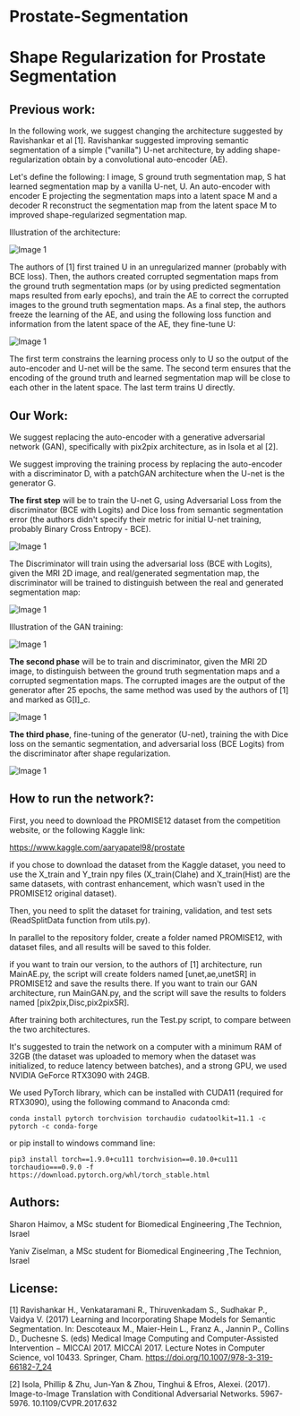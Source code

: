 # Prostate-Segmentation
# Shape Regularization for Prostate Segmentation
## Previous work:  

In the following work, we suggest changing the architecture suggested by Ravishankar et al [1]. Ravishankar suggested improving semantic segmentation of a simple ("vanilla") U-net architecture, by adding shape-regularization obtain by a convolutional auto-encoder (AE). 

Let's define the following:  I image,  S  ground truth segmentation map, S hat learned segmentation map by a vanilla U-net, U. An auto-encoder with encoder E projecting the segmentation maps into a latent space M and a decoder R reconstruct the segmentation map from the latent space M to improved shape-regularized segmentation map.

Illustration of the architecture: 

 ![Image 1](https://github.com/shaimove/Prostate-Segmentation/blob/main/Results/explanation1.png)

The authors of [1] first trained U in an unregularized manner (probably with BCE loss). Then, the authors created corrupted segmentation maps from the ground truth segmentation maps (or by using predicted segmentation maps resulted from early epochs), and train the AE to correct the corrupted images to the ground truth segmentation maps. As a final step, the authors freeze the learning of the AE, and using the following loss function and information from the latent space of the AE, they fine-tune U:

 ![Image 1](https://github.com/shaimove/Prostate-Segmentation/blob/main/Results/loss%20AE.png)

The first term constrains the learning process only to U so the output of the auto-encoder and U-net will be the same. The second term ensures that the encoding of the ground truth and learned segmentation map will be close to each other in the latent space. The last term trains U directly.

## Our Work:  
We suggest replacing the auto-encoder with a generative adversarial network (GAN), specifically with pix2pix architecture, as in Isola et al [2]. 

We suggest improving the training process by replacing the auto-encoder with a discriminator D, with a patchGAN architecture when the U-net is the generator G. 

**The first step** will be to train the U-net G, using Adversarial Loss  from the discriminator (BCE with Logits) and Dice loss from semantic segmentation error (the authors didn't specify their metric for initial U-net training, probably Binary Cross Entropy - BCE). 

 ![Image 1](https://github.com/shaimove/Prostate-Segmentation/blob/main/Results/loss%20pix2pix%20g.png)

The Discriminator will train using the adversarial loss (BCE with Logits), given the MRI 2D image, and real/generated segmentation map, the discriminator will be trained to distinguish between the real and generated segmentation map:

 ![Image 1](https://github.com/shaimove/Prostate-Segmentation/blob/main/Results/loss%20pix2pix%20d.png)

Illustration of the GAN training:

 ![Image 1](https://github.com/shaimove/Prostate-Segmentation/blob/main/Results/explanation2.png)

**The second phase** will be to train and discriminator, given the MRI 2D image, to distinguish between the ground truth segmentation maps and a corrupted segmentation maps. The corrupted images are the output of the generator after 25 epochs, the same method was used by the authors of [1] and marked as G[I]_c.

 ![Image 1](https://github.com/shaimove/Prostate-Segmentation/blob/main/Results/loss%20disc.png)

**The third phase**, fine-tuning of the generator (U-net), training the with Dice loss on the semantic segmentation, and adversarial loss (BCE Logits) from the discriminator after shape regularization.  

 ![Image 1](https://github.com/shaimove/Prostate-Segmentation/blob/main/Results/loss%20fine%20tune.png)

## How to run the network?:  

First, you need to download the PROMISE12 dataset from the competition website, or the following Kaggle link:

https://www.kaggle.com/aaryapatel98/prostate

if you chose to download the dataset from the Kaggle dataset, you need to use the X_train and Y_train npy files (X_train(Clahe) and X_train(Hist) are the same datasets, with contrast enhancement, which wasn't used in the PROMISE12 original dataset).

Then, you need to split the dataset for training, validation, and test sets (ReadSplitData function from utils.py). 

In parallel to the repository folder, create a folder named PROMISE12, with dataset files, and all results will be saved to this folder. 

if you want to train our version, to the authors of [1] architecture, run MainAE.py, the script will create folders named [unet,ae,unetSR] in PROMISE12 and save the results there. If you want to train our GAN architecture, run MainGAN.py, and the script will save the results to folders named [pix2pix,Disc,pix2pixSR]. 

After training both architectures, run the Test.py script, to compare between the two architectures.

It's suggested to train the network on a computer with a minimum RAM of 32GB (the dataset was uploaded to memory when the dataset was initialized, to reduce latency between batches), and a strong GPU, we used NVIDIA GeForce RTX3090 with 24GB. 

We used PyTorch library, which can be installed with CUDA11 (required for RTX3090), using the following command to Anaconda cmd:

```
conda install pytorch torchvision torchaudio cudatoolkit=11.1 -c pytorch -c conda-forge
```

or pip install to windows command line:

```
pip3 install torch==1.9.0+cu111 torchvision==0.10.0+cu111 torchaudio===0.9.0 -f https://download.pytorch.org/whl/torch_stable.html
```

## Authors:  

Sharon Haimov, a MSc student for Biomedical Engineering ,The Technion, Israel

Yaniv Ziselman, a MSc student for Biomedical Engineering ,The Technion, Israel

## License:  

[1] Ravishankar H., Venkataramani R., Thiruvenkadam S., Sudhakar P., Vaidya V. (2017) Learning and Incorporating Shape Models for Semantic Segmentation. In: Descoteaux M., Maier-Hein L., Franz A., Jannin P., Collins D., Duchesne S. (eds) Medical Image Computing and Computer-Assisted Intervention − MICCAI 2017. MICCAI 2017. Lecture Notes in Computer Science, vol 10433. Springer, Cham. https://doi.org/10.1007/978-3-319-66182-7_24

[2] Isola, Phillip & Zhu, Jun-Yan & Zhou, Tinghui & Efros, Alexei. (2017). Image-to-Image Translation with Conditional Adversarial Networks. 5967-5976. 10.1109/CVPR.2017.632

